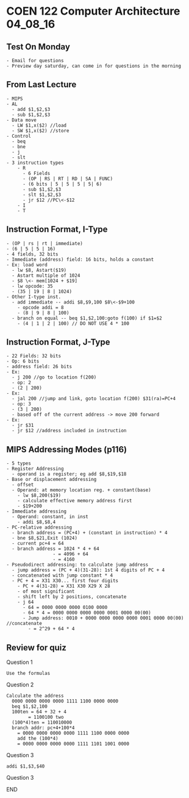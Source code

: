 # COEN 122 Computer Architecture 04_08_16

## Test On Monday

    - Email for questions
    - Preview day saturday, can come in for questions in the morning

## From Last Lecture

    - MIPS
    - AL
      - add $1,$2,$3
      - sub $1,$2,$3
    - Data move
      - LW $1,x($2) //load
      - SW $1,x($2) //store
    - Control
      - beq
      - bne
      - j
      - slt
    - 3 instruction types
        - R
          - 6 Fields
          - (OP | RS | RT | RD | SA | FUNC)
          - (6 bits | 5 | 5 | 5 | 5| 6)
          - sub $1,$2,$3
          - slt $1,$2,$3
          - jr $12 //PC\<-$12
        - I
        - T

## Instruction Format, I-Type

    - (OP | rs | rt | immediate)
    - (6 | 5 | 5 | 16)
    - 4 fields, 32 bits
    - Immediate (address) field: 16 bits, holds a constant
    - Ex: load word
      - lw $8, Astart($19)
      - Astart multiple of 1024
      - $8 \<- mem[1024 + $19]
      - lw opcode: 35
      - (35 | 19 | 8 | 1024)
    - Other I-type inst.
      - add immediate -- addi $8,$9,100 $8\<-$9+100
        - opcode addi = 8
        - (8 | 9 | 8 | 100)
      - branch on equal -- beq $1,$2,100:goto f(100) if $1=$2
        - (4 | 1 | 2 | 100) // DO NOT USE 4 * 100

## Instruction Format, J-Type

    - 22 Fields: 32 bits
    - Op: 6 bits
    - address field: 26 bits
    - Ex:
      - j 200 //go to location f(200)
      - op: 2
      - (2 | 200)
    - Ex:
      - jal 200 //jump and link, goto location f(200) $31(ra)=PC+4
      - op: 3
      - (3 | 200)
      - based off of the current address -> move 200 forward
    - Ex:
      - jr $31
      - jr $12 //address included in instruction

## MIPS Addressing Modes (p116)

    - 5 types
    - Register Addressing
      - operand is a register; eg add $8,$19,$18
    - Base or displacement addressing
      - offset
      - Operand: at memory location reg. + constant(base)
        - lw $8,200($19)
        - calculate effective memory address first
        - $19+200
    - Immediate addressing
      - Operand: constant, in inst
        - addi $8,$8,4
    - PC-relative addressing
      - branch address = (PC+4) + (constant in instruction) * 4
      - bne $8,$21,Exit (1024)
      - current pc+4 = 64
      - branch address = 1024 * 4 + 64
                     - = 4096 + 64
                     - = 4160
    - Pseudodirect addressing: to calculate jump address
      - jump address = (PC + 4)(31-28): 1st 4 digits of PC + 4
      - concatenated with jump constant * 4
      - PC + 4 = X31 X30... first four digits
        - PC + 4(31-28) = X31 X30 X29 X 28
        - of most significant
        - shift left by 2 positions, concatenate
        - j 64
          - 64 = 0000 0000 0000 0100 0000
          - 64 * 4 = 0000 0000 0000 0000 0001 0000 00(00)
          - Jump address: 0010 + 0000 0000 0000 0000 0001 0000 00(00) //concatenate
            - = 2^29 + 64 * 4

## Review for quiz

  Question 1

    Use the formulas

  Question 2

    Calculate the address
      0000 0000 0000 0000 1111 1100 0000 0000
      beq $1,$2,100
      100ten = 64 + 32 + 4
            = 1100100 two
      (100*4)ten = 110010000
      branch addr: pc+4+100*4
        = 0000 0000 0000 0000 1111 1100 0000 0000
        add the (100*4)
        = 0000 0000 0000 0000 1111 1101 1001 0000

  Question 3

    addi $1,$3,$40

  Question 3

END
